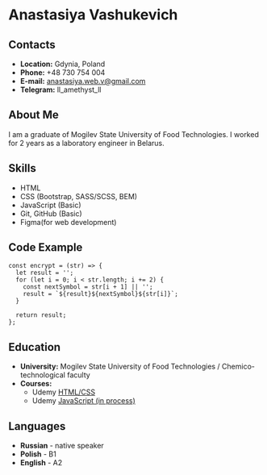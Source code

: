 # Anastasiya Vashukevich

## Contacts

- **Location:** Gdynia, Poland
- **Phone:** +48 730 754 004
- **E-mail:** anastasiya.web.v@gmail.com
- **Telegram:** ll_amethyst_ll

## About Me

I am a graduate of Mogilev State University of Food Technologies. I worked for 2 years as a laboratory engineer in Belarus. 

## Skills

- HTML
- CSS (Bootstrap, SASS/SCSS, BEM)
- JavaScript (Basic)
- Git, GitHub (Basic)
- Figma(for web development)

## Code Example

```
const encrypt = (str) => {
  let result = '';
  for (let i = 0; i < str.length; i += 2) {
    const nextSymbol = str[i + 1] || '';
    result = `${result}${nextSymbol}${str[i]}`;
  }

  return result;
};
```

## Education

- **University:** Mogilev State University of Food Technologies / Chemico-technological faculty
- **Courses:**
  - Udemy [HTML/CSS](https://www.udemy.com/course/webdeveloper/)
  - Udemy [JavaScript (in process)](https://www.udemy.com/course/javascript_full/)

## Languages

- **Russian** - native speaker
- **Polish** - B1
- **English** - A2
